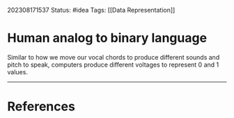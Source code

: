 202308171537
Status: #idea
Tags: [[Data Representation]]
# Human analog to binary language

Similar to how we move our vocal chords to produce different sounds and pitch to speak, computers produce different voltages to represent 0 and 1 values.

---
# References